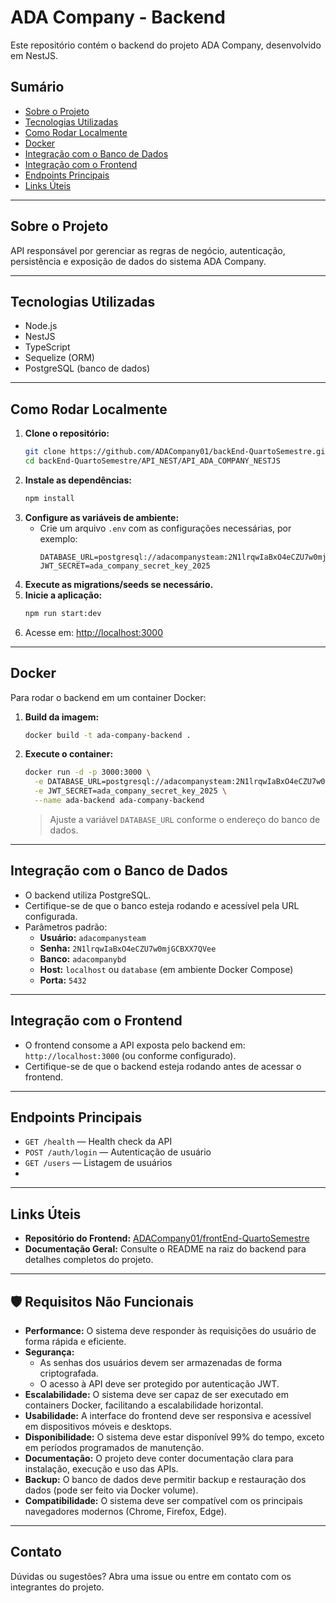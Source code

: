 # ADA Company - Backend

Este repositório contém o backend do projeto ADA Company, desenvolvido em NestJS.

## Sumário
- [Sobre o Projeto](#sobre-o-projeto)
- [Tecnologias Utilizadas](#tecnologias-utilizadas)
- [Como Rodar Localmente](#como-rodar-localmente)
- [Docker](#docker)
- [Integração com o Banco de Dados](#integração-com-o-banco-de-dados)
- [Integração com o Frontend](#integração-com-o-frontend)
- [Endpoints Principais](#endpoints-principais)
- [Links Úteis](#links-úteis)

---

## Sobre o Projeto

API responsável por gerenciar as regras de negócio, autenticação, persistência e exposição de dados do sistema ADA Company.

---

## Tecnologias Utilizadas
- Node.js
- NestJS
- TypeScript
- Sequelize (ORM)
- PostgreSQL (banco de dados)

---

## Como Rodar Localmente

1. **Clone o repositório:**
   ```sh
   git clone https://github.com/ADACompany01/backEnd-QuartoSemestre.git
   cd backEnd-QuartoSemestre/API_NEST/API_ADA_COMPANY_NESTJS
   ```
2. **Instale as dependências:**
   ```sh
   npm install
   ```
3. **Configure as variáveis de ambiente:**
   - Crie um arquivo `.env` com as configurações necessárias, por exemplo:
     ```env
     DATABASE_URL=postgresql://adacompanysteam:2N1lrqwIaBxO4eCZU7w0mjGCBXX7QVee@localhost:5432/adacompanybd
     JWT_SECRET=ada_company_secret_key_2025
     ```
4. **Execute as migrations/seeds se necessário.**
5. **Inicie a aplicação:**
   ```sh
   npm run start:dev
   ```
6. Acesse em: [http://localhost:3000](http://localhost:3000)

---

## Docker

Para rodar o backend em um container Docker:

1. **Build da imagem:**
   ```sh
   docker build -t ada-company-backend .
   ```
2. **Execute o container:**
   ```sh
   docker run -d -p 3000:3000 \
     -e DATABASE_URL=postgresql://adacompanysteam:2N1lrqwIaBxO4eCZU7w0mjGCBXX7QVee@host.docker.internal:5432/adacompanybd \
     -e JWT_SECRET=ada_company_secret_key_2025 \
     --name ada-backend ada-company-backend
   ```
   > Ajuste a variável `DATABASE_URL` conforme o endereço do banco de dados.

---

## Integração com o Banco de Dados

- O backend utiliza PostgreSQL.
- Certifique-se de que o banco esteja rodando e acessível pela URL configurada.
- Parâmetros padrão:
  - **Usuário:** `adacompanysteam`
  - **Senha:** `2N1lrqwIaBxO4eCZU7w0mjGCBXX7QVee`
  - **Banco:** `adacompanybd`
  - **Host:** `localhost` ou `database` (em ambiente Docker Compose)
  - **Porta:** `5432`

---

## Integração com o Frontend

- O frontend consome a API exposta pelo backend em: `http://localhost:3000` (ou conforme configurado).
- Certifique-se de que o backend esteja rodando antes de acessar o frontend.

---

## Endpoints Principais

- `GET /health` — Health check da API
- `POST /auth/login` — Autenticação de usuário
- `GET /users` — Listagem de usuários
- <!-- Adicione outros endpoints relevantes aqui -->

---

## Links Úteis
- **Repositório do Frontend:** [ADACompany01/frontEnd-QuartoSemestre](https://github.com/ADACompany01/frontEnd-QuartoSemestre.git)
- **Documentação Geral:** Consulte o README na raiz do backend para detalhes completos do projeto.

---

## 🛡️ Requisitos Não Funcionais

- **Performance:** O sistema deve responder às requisições do usuário de forma rápida e eficiente.
- **Segurança:**
  - As senhas dos usuários devem ser armazenadas de forma criptografada.
  - O acesso à API deve ser protegido por autenticação JWT.
- **Escalabilidade:** O sistema deve ser capaz de ser executado em containers Docker, facilitando a escalabilidade horizontal.
- **Usabilidade:** A interface do frontend deve ser responsiva e acessível em dispositivos móveis e desktops.
- **Disponibilidade:** O sistema deve estar disponível 99% do tempo, exceto em períodos programados de manutenção.
- **Documentação:** O projeto deve conter documentação clara para instalação, execução e uso das APIs.
- **Backup:** O banco de dados deve permitir backup e restauração dos dados (pode ser feito via Docker volume).
- **Compatibilidade:** O sistema deve ser compatível com os principais navegadores modernos (Chrome, Firefox, Edge).

---

## Contato
Dúvidas ou sugestões? Abra uma issue ou entre em contato com os integrantes do projeto.
